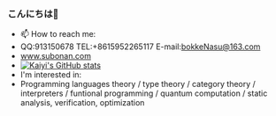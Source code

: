 ### こんにちは👋


- 📫 How to reach me:
- QQ:913150678  TEL:+8615952265117  E-mail:bokkeNasu@163.com
- www.subonan.com
- [![Kaiyi's GitHub stats](https://github-readme-stats.vercel.app/api?username=SugarSBN&count_private=true&show_icons=true&theme=material-palenight)](https://github.com/anuraghazra/github-readme-stats)
- I'm interested in:
- Programming languages theory / type theory / category theory / interpreters / funtional programming / quantum computation / static analysis, verification, optimization
